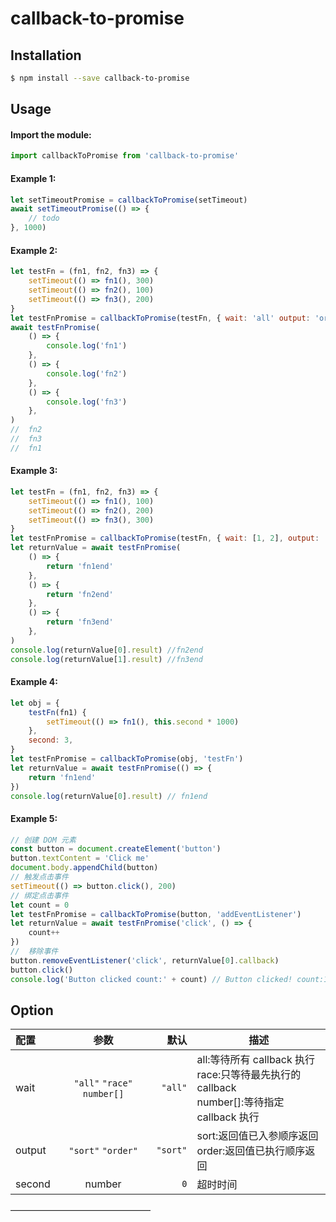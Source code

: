 # callback-to-promise

## Installation

```bash
$ npm install --save callback-to-promise
```

## Usage

#### Import the module:

```js
import callbackToPromise from 'callback-to-promise'
```

#### Example 1:

```js
let setTimeoutPromise = callbackToPromise(setTimeout)
await setTimeoutPromise(() => {
	// todo
}, 1000)
```

#### Example 2:

```js
let testFn = (fn1, fn2, fn3) => {
	setTimeout(() => fn1(), 300)
	setTimeout(() => fn2(), 100)
	setTimeout(() => fn3(), 200)
}
let testFnPromise = callbackToPromise(testFn, { wait: 'all' output: 'order' })
await testFnPromise(
	() => {
		console.log('fn1')
	},
	() => {
		console.log('fn2')
	},
	() => {
		console.log('fn3')
	},
)
//	fn2
//	fn3
//	fn1
```

#### Example 3:

```js
let testFn = (fn1, fn2, fn3) => {
	setTimeout(() => fn1(), 100)
	setTimeout(() => fn2(), 200)
	setTimeout(() => fn3(), 300)
}
let testFnPromise = callbackToPromise(testFn, { wait: [1, 2], output: 'sort' })
let returnValue = await testFnPromise(
	() => {
		return 'fn1end'
	},
	() => {
		return 'fn2end'
	},
	() => {
		return 'fn3end'
	},
)
console.log(returnValue[0].result) //fn2end
console.log(returnValue[1].result) //fn3end
```

#### Example 4:

```js
let obj = {
	testFn(fn1) {
		setTimeout(() => fn1(), this.second * 1000)
	},
	second: 3,
}
let testFnPromise = callbackToPromise(obj, 'testFn')
let returnValue = await testFnPromise(() => {
	return 'fn1end'
})
console.log(returnValue[0].result) // fn1end
```

#### Example 5:

```js
// 创建 DOM 元素
const button = document.createElement('button')
button.textContent = 'Click me'
document.body.appendChild(button)
// 触发点击事件
setTimeout(() => button.click(), 200)
// 绑定点击事件
let count = 0
let testFnPromise = callbackToPromise(button, 'addEventListener')
let returnValue = await testFnPromise('click', () => {
	count++
})
//	移除事件
button.removeEventListener('click', returnValue[0].callback)
button.click()
console.log('Button clicked count:' + count) // Button clicked! count:1
```

## Option

| 配置   |            参数             |     默认 | 描述                                                                                                |
| :----- | :-------------------------: | -------: | --------------------------------------------------------------------------------------------------- |
| wait   | `"all"` `"race"` `number[]` |  `"all"` | all:等待所有 callback 执行<br>race:只等待最先执行的 callback<br>number[]:等待指定 callback 执行<br> |
| output |     `"sort"` `"order"`      | `"sort"` | sort:返回值已入参顺序返回<br>order:返回值已执行顺序返回<br>                                         |
| second |           number            |      `0` | 超时时间                                                                                            |

————————————————
